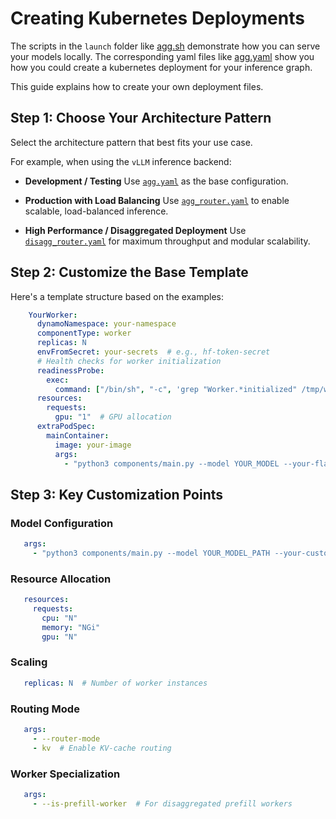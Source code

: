 # Creating Kubernetes Deployments

The scripts in the `launch` folder like [agg.sh](../../examples/vllm/launch/agg.sh) demonstrate how you can serve your models locally.
The corresponding yaml files like [agg.yaml](../../examples/vllm/deploy/agg.yaml) show you how you could create a kubernetes deployment for your inference graph.


This guide explains how to create your own deployment files.

## Step 1: Choose Your Architecture Pattern

Select the architecture pattern that best fits your use case.

For example, when using the `vLLM` inference backend:

- **Development / Testing**
  Use [`agg.yaml`](./../examples/vllm/deploy/agg.yaml) as the base configuration.

- **Production with Load Balancing**
  Use [`agg_router.yaml`](./../examples/vllm/deploy/agg_router.yaml) to enable scalable, load-balanced inference.

- **High Performance / Disaggregated Deployment**
  Use [`disagg_router.yaml`](./../examples/vllm/deploy/disagg_router.yaml) for maximum throughput and modular scalability.


## Step 2: Customize the Base Template

Here's a template structure based on the examples:

```yaml
    YourWorker:
      dynamoNamespace: your-namespace
      componentType: worker
      replicas: N
      envFromSecret: your-secrets  # e.g., hf-token-secret
      # Health checks for worker initialization
      readinessProbe:
        exec:
          command: ["/bin/sh", "-c", 'grep "Worker.*initialized" /tmp/worker.log']
      resources:
        requests:
          gpu: "1"  # GPU allocation
      extraPodSpec:
        mainContainer:
          image: your-image
          args:
            - "python3 components/main.py --model YOUR_MODEL --your-flags"
```

## Step 3: Key Customization Points

### Model Configuration

```yaml
   args:
     - "python3 components/main.py --model YOUR_MODEL_PATH --your-custom-flags"
```

### Resource Allocation

```yaml
   resources:
     requests:
       cpu: "N"
       memory: "NGi"
       gpu: "N"
```

### Scaling

```yaml
   replicas: N  # Number of worker instances
```

### Routing Mode
```yaml
   args:
     - --router-mode
     - kv  # Enable KV-cache routing
```

### Worker Specialization

```yaml
   args:
     - --is-prefill-worker  # For disaggregated prefill workers
```